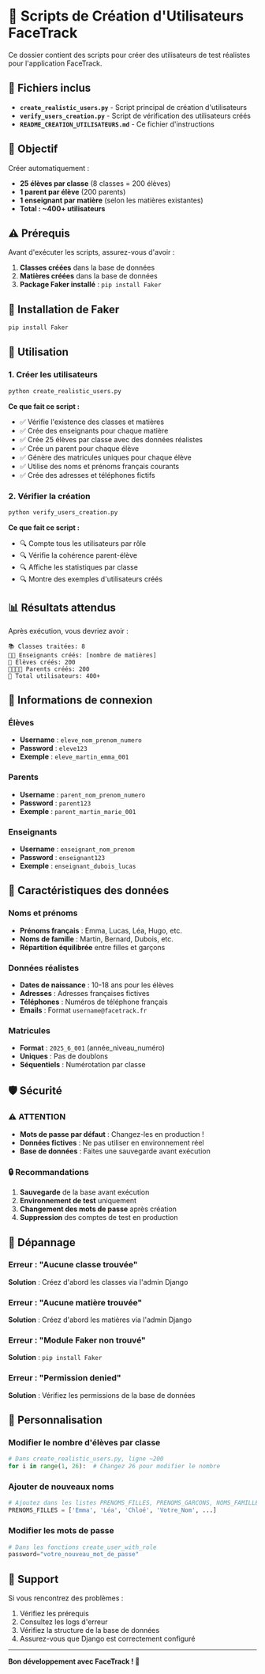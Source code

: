 # 🚀 Scripts de Création d'Utilisateurs FaceTrack

Ce dossier contient des scripts pour créer des utilisateurs de test réalistes pour l'application FaceTrack.

## 📁 Fichiers inclus

- **`create_realistic_users.py`** - Script principal de création d'utilisateurs
- **`verify_users_creation.py`** - Script de vérification des utilisateurs créés
- **`README_CREATION_UTILISATEURS.md`** - Ce fichier d'instructions

## 🎯 Objectif

Créer automatiquement :
- **25 élèves par classe** (8 classes = 200 élèves)
- **1 parent par élève** (200 parents)
- **1 enseignant par matière** (selon les matières existantes)
- **Total : ~400+ utilisateurs**

## ⚠️ Prérequis

Avant d'exécuter les scripts, assurez-vous d'avoir :

1. **Classes créées** dans la base de données
2. **Matières créées** dans la base de données
3. **Package Faker installé** : `pip install Faker`

## 🔧 Installation de Faker

```bash
pip install Faker
```

## 🚀 Utilisation

### 1. Créer les utilisateurs

```bash
python create_realistic_users.py
```

**Ce que fait ce script :**
- ✅ Vérifie l'existence des classes et matières
- ✅ Crée des enseignants pour chaque matière
- ✅ Crée 25 élèves par classe avec des données réalistes
- ✅ Crée un parent pour chaque élève
- ✅ Génère des matricules uniques pour chaque élève
- ✅ Utilise des noms et prénoms français courants
- ✅ Crée des adresses et téléphones fictifs

### 2. Vérifier la création

```bash
python verify_users_creation.py
```

**Ce que fait ce script :**
- 🔍 Compte tous les utilisateurs par rôle
- 🔍 Vérifie la cohérence parent-élève
- 🔍 Affiche les statistiques par classe
- 🔍 Montre des exemples d'utilisateurs créés

## 📊 Résultats attendus

Après exécution, vous devriez avoir :

```
📚 Classes traitées: 8
👨‍🏫 Enseignants créés: [nombre de matières]
👥 Élèves créés: 200
👨‍👩‍👧‍👦 Parents créés: 200
👤 Total utilisateurs: 400+
```

## 🔑 Informations de connexion

### Élèves
- **Username** : `eleve_nom_prenom_numero`
- **Password** : `eleve123`
- **Exemple** : `eleve_martin_emma_001`

### Parents
- **Username** : `parent_nom_prenom_numero`
- **Password** : `parent123`
- **Exemple** : `parent_martin_marie_001`

### Enseignants
- **Username** : `enseignant_nom_prenom`
- **Password** : `enseignant123`
- **Exemple** : `enseignant_dubois_lucas`

## 🎨 Caractéristiques des données

### Noms et prénoms
- **Prénoms français** : Emma, Lucas, Léa, Hugo, etc.
- **Noms de famille** : Martin, Bernard, Dubois, etc.
- **Répartition équilibrée** entre filles et garçons

### Données réalistes
- **Dates de naissance** : 10-18 ans pour les élèves
- **Adresses** : Adresses françaises fictives
- **Téléphones** : Numéros de téléphone français
- **Emails** : Format `username@facetrack.fr`

### Matricules
- **Format** : `2025_6_001` (année_niveau_numéro)
- **Uniques** : Pas de doublons
- **Séquentiels** : Numérotation par classe

## 🛡️ Sécurité

### ⚠️ ATTENTION
- **Mots de passe par défaut** : Changez-les en production !
- **Données fictives** : Ne pas utiliser en environnement réel
- **Base de données** : Faites une sauvegarde avant exécution

### 🔒 Recommandations
1. **Sauvegarde** de la base avant exécution
2. **Environnement de test** uniquement
3. **Changement des mots de passe** après création
4. **Suppression** des comptes de test en production

## 🐛 Dépannage

### Erreur : "Aucune classe trouvée"
**Solution** : Créez d'abord les classes via l'admin Django

### Erreur : "Aucune matière trouvée"
**Solution** : Créez d'abord les matières via l'admin Django

### Erreur : "Module Faker non trouvé"
**Solution** : `pip install Faker`

### Erreur : "Permission denied"
**Solution** : Vérifiez les permissions de la base de données

## 📝 Personnalisation

### Modifier le nombre d'élèves par classe
```python
# Dans create_realistic_users.py, ligne ~200
for i in range(1, 26):  # Changez 26 pour modifier le nombre
```

### Ajouter de nouveaux noms
```python
# Ajoutez dans les listes PRENOMS_FILLES, PRENOMS_GARCONS, NOMS_FAMILLE
PRENOMS_FILLES = ['Emma', 'Léa', 'Chloé', 'Votre_Nom', ...]
```

### Modifier les mots de passe
```python
# Dans les fonctions create_user_with_role
password="votre_nouveau_mot_de_passe"
```

## 🎉 Support

Si vous rencontrez des problèmes :
1. Vérifiez les prérequis
2. Consultez les logs d'erreur
3. Vérifiez la structure de la base de données
4. Assurez-vous que Django est correctement configuré

---

**Bon développement avec FaceTrack ! 🚀**
